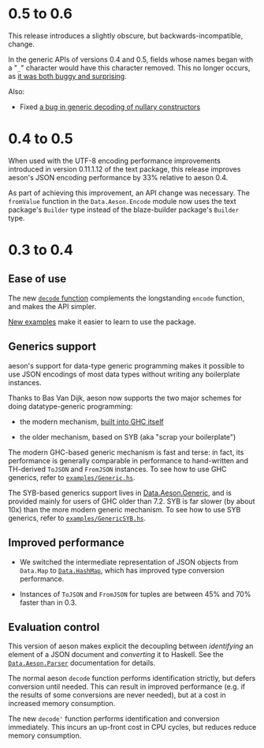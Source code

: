 # 0.5 to 0.6

This release introduces a slightly obscure, but
backwards-incompatible, change.

In the generic APIs of versions 0.4 and 0.5, fields whose names began
with a "`_`" character would have this character removed.  This no
longer occurs, as [it was both buggy and
surprising](https://github.com/bos/aeson/issues/53).

Also:

* Fixed [a bug in generic decoding of nullary constructors](https://github.com/bos/aeson/issues/62)

# 0.4 to 0.5

When used with the UTF-8 encoding performance improvements introduced
in version 0.11.1.12 of the text package, this release improves
aeson's JSON encoding performance by 33% relative to aeson 0.4.

As part of achieving this improvement, an API change was necessary.
The `fromValue` function in the `Data.Aeson.Encode` module now uses
the text package's `Builder` type instead of the blaze-builder
package's `Builder` type.

# 0.3 to 0.4

## Ease of use

The new [`decode`
function](http://hackage.haskell.org/packages/archive/aeson/latest/doc/html/Data-Aeson.html#v:decode)
complements the longstanding `encode` function, and makes the API
simpler.

[New examples](https://github.com/bos/aeson/tree/master/examples) make
it easier to learn to use the package.


## Generics support

aeson's support for data-type generic programming makes it possible to
use JSON encodings of most data types without writing any boilerplate
instances.

Thanks to Bas Van Dijk, aeson now supports the two major schemes for
doing datatype-generic programming:

* the modern mechanism, [built into GHC
  itself](http://www.haskell.org/ghc/docs/latest/html/users_guide/generic-programming.html)

* the older mechanism, based on SYB (aka "scrap your boilerplate")

The modern GHC-based generic mechanism is fast and terse: in fact, its
performance is generally comparable in performance to hand-written and
TH-derived `ToJSON` and `FromJSON` instances.  To see how to use GHC
generics, refer to
[`examples/Generic.hs`](https://github.com/bos/aeson/blob/master/examples/Generic.hs).

The SYB-based generics support lives in
[Data.Aeson.Generic](http://hackage.haskell.org/packages/archive/aeson/latest/doc/html/Data-Aeson-Generic.html),
and is provided mainly for users of GHC older than 7.2.  SYB is far
slower (by about 10x) than the more modern generic mechanism.  To see
how to use SYB generics, refer to
[`examples/GenericSYB.hs`](https://github.com/bos/aeson/blob/master/examples/GenericSYB.hs).


## Improved performance

* We switched the intermediate representation of JSON objects from
  `Data.Map` to
  [`Data.HashMap`](http://hackage.haskell.org/package/unordered-containers),
  which has improved type conversion performance.

* Instances of `ToJSON` and `FromJSON` for tuples are between 45% and
  70% faster than in 0.3.


## Evaluation control

This version of aeson makes explicit the decoupling between
*identifying* an element of a JSON document and *converting* it to
Haskell.  See the
[`Data.Aeson.Parser`](http://hackage.haskell.org/packages/archive/aeson/latest/doc/html/Data-Aeson-Parser.html)
documentation for details.

The normal aeson `decode` function performs identification strictly,
but defers conversion until needed.  This can result in improved
performance (e.g. if the results of some conversions are never
needed), but at a cost in increased memory consumption.

The new `decode'` function performs identification and conversion
immediately.  This incurs an up-front cost in CPU cycles, but reduces
reduce memory consumption.
